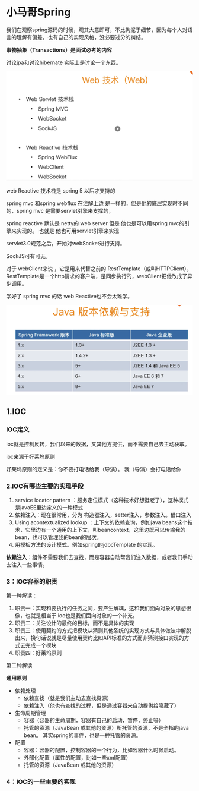 # 小马哥Spring

我们在观察spring源码的时候，观其大意即可，不比拘泥于细节，因为每个人对语言的理解有偏差，也有自己的实现风格，没必要过分的纠结。	

**事物抽象（Transactions）是面试必考的内容**

讨论jpa和讨论hibernate  实际上是讨论一个东西。

![image-20210322192544994](../picture/image-20210322192544994.png)

web Reactive 技术栈是 spring 5 以后才支持的 

spring mvc 和spring webflux 在注解上边 是一样的，但是他的底层实现时不同的，spring mvc  是需要servlet引擎来支撑的，

spring reactive 默认是 netty的 web server   但是 他也是可以用spring mvc的引擎来实现的。 也就是 他也可用servlet引擎来实现

servlet3.0规范之后，开始对webSocket进行支持。

SockJS可有可无。

对于 webClient来说 ，它是用来代替之前的 RestTemplate（或叫HTTPClient），RestTemplate是一个http请求的客户端，是同步执行的，webClient把他改成了异步调用。

学好了 spring mvc  的话  web Reactive也不会太难学。

![image-20210322193759073](../picture/image-20210322193759073.png)

## 1.IOC

### IOC定义

ioc就是控制反转，我们以来的数据，又其他方提供，而不需要自己去主动获取。



ioc来源于好莱坞原则

好莱坞原则的定义是：你不要打电话给我（导演）。 我（导演）会打电话给你

### 2.IOC有哪些主要的实现手段

1. service locator pattern ：服务定位模式（这种技术好想挺老了），这种模式是javaEE里边定义的一种模式
2. 依赖注入：现在很常用，分为 构造器注入，setter注入，参数注入。借口注入
3. Using acontextualized lookup ：上下文的依赖查询，例如java beans这个技术，它里边有一个通用的上下文，叫beancontext，这里边既可以传输我的bean，也可以管理我的bean的层次。
4. 用模板方法的设计模式。例如spring的jdbcTemplate 的实现。

**依赖注入**：组件不需要我们去查找，而是容器自动帮我们注入数据，或者我们手动去注入一些事情。

### 3：IOC容器的职责 

第一种解读：

1. 职责一：实现和要执行的任务之间，要产生解耦，这和我们面向对象的思想很像，也就是相当于 ioc也是我们面向对象的一个补充。
2. 职责二：关注设计的最终的目标，而不是具体的实现
3. 职责三：使用契约的方式把模块从猜测其他系统的实现方式与具体做法中解脱出来，换句话说就是尽量使用契约比如API标准的方式而非猜测接口实现的方式去完成一个模块
4. 职责四：好莱坞原则

第二种解读

**通用原则**

- 依赖处理
  - 依赖查找（就是我们主动去查找资源）
  - 依赖注入（他也有查找的过程，但是通过容器来自动提供给隐藏了）
- 生命周期管理
  - 容器（容器的生命周期，容器有自己的启动，暂停，终止等）
  - 托管的资源（JavaBean 或其他的资源）所托管的资源，不是全指的java bean。 其实spring的事件，也是一种托管的资源。
- 配置
  - 容器：容器的配置，控制容器的一个行为，比如容器什么时候启动。
  - 外部化配置（属性的配置，比如一些xml配置）
  - 托管的资源（JavaBean 或其他的资源）

### 4：IOC的一些主要的实现

